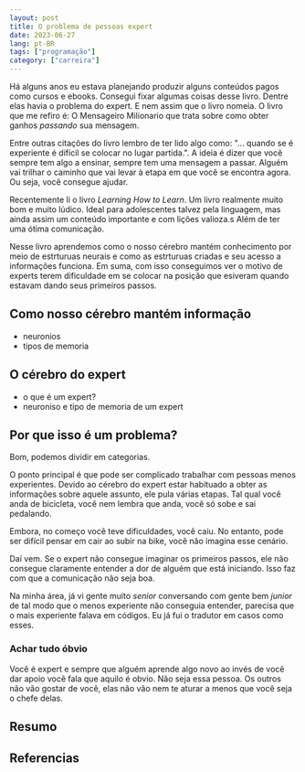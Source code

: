 ```yaml
---
layout: post
title: O problema de pessoas expert
date: 2023-06-27
lang: pt-BR
tags: ["programação"]
category: ["carreira"]
---
```


Há alguns anos eu estava planejando produzir alguns conteúdos pagos como cursos e ebooks. Consegui fixar algumas coisas
desse livro. Dentre elas havia o problema do expert. E nem assim que o livro nomeia. O livro que me refiro é:
O Mensageiro Milionario que trata sobre como obter ganhos _passando_ sua mensagem.

Entre outras citações do livro lembro de ter lido algo como: "... quando se é experiente é difícil se colocar no lugar partida.". A ideia é dizer que você sempre tem algo a ensinar, sempre tem uma mensagem a passar.
Alguém vai trilhar o caminho que vai levar à etapa em que você se encontra agora. Ou seja, você consegue ajudar.

Recentemente li o livro _Learning How to Learn_. Um livro realmente muito bom e muito lúdico. Ideal para adolescentes
talvez pela linguagem, mas ainda assim um conteúdo importante e com lições valioza.s Além de ter uma ótima comunicação.

Nesse livro aprendemos como o nosso cérebro mantém conhecimento por meio de estrturuas neurais e como as estrturuas
criadas e seu acesso a informações funciona. Em suma, com isso conseguimos ver o motivo de experts terem dificuldade em
se colocar na posição que esiveram quando estavam dando seus primeiros passos.

## Como nosso cérebro mantém informação
- neuronios
- tipos de memoria

## O cérebro do expert
- o que é um expert?
- neuroniso e tipo de memoria de um expert

## Por que isso é um problema?
Bom, podemos dividir em categorias.

O ponto principal é que pode ser complicado trabalhar com pessoas menos experientes. Devido ao cérebro do expert estar
habituado a obter as informações sobre aquele assunto, ele pula várias etapas. Tal qual você anda de bicicleta, você nem
lembra que anda, você só sobe e sai pedalando.

Embora, no começo você teve dificuldades, você caiu. No entanto, pode ser difícil pensar em cair ao subir na bike, você
não imagina esse cenário.

Daí vem. Se o expert não consegue imaginar os primeiros passos, ele não consegue claramente entender a dor de alguém que
está iniciando. Isso faz com que a comunicação não seja boa.

Na minha área, já vi gente muito _senior_ conversando com gente bem _junior_ de tal modo que o menos experiente não
conseguia entender, parecisa que o mais experiente falava em códigos. Eu já fui o tradutor em casos como esses.

### Achar tudo óbvio
Você é expert e sempre que alguém aprende algo novo ao invés de você dar apoio você fala que aquilo é obvio. Não seja
essa pessoa. Os outros não vão gostar de você, elas não vão nem te aturar a menos que você seja o chefe delas.


## Resumo

## Referencias
